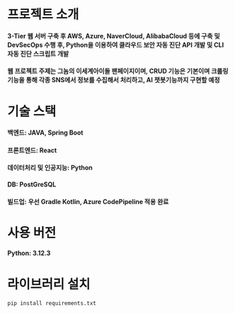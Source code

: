 # 프로젝트 소개
#### 3-Tier 웹 서버 구축 후 AWS, Azure, NaverCloud, AlibabaCloud 등에 구축 및 DevSecOps 수행 후, Python을 이용하여 클라우드 보안 자동 진단 API 개발 및 CLI 자동 진단 스크립트 개발
#### 웹 프로젝트 주제는 그놈의 이세계아이돌 팬페이지이며, CRUD 기능은 기본이며 크롤링 기능을 통해 각종 SNS에서 정보를 수집해서 처리하고, AI 챗봇기능까지 구현할 예정

# 기술 스택
#### 백엔드: JAVA, Spring Boot
#### 프론트엔드: React
#### 데이터처리 및 인공지능: Python
#### DB: PostGreSQL
#### 빌드업: 우선 Gradle Kotlin, Azure CodePipeline 적용 완료

# 사용 버전
#### Python: 3.12.3

# 라이브러리 설치

    pip install requirements.txt
